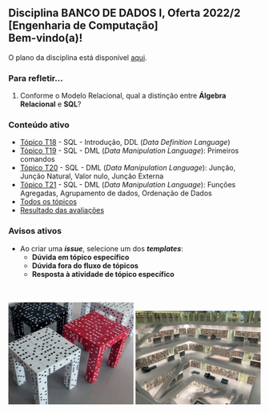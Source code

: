 ## Disciplina **BANCO DE DADOS I**, Oferta 2022/2<br>[Engenharia de Computação]<br>Bem-vindo(a)!<br> 

O plano da disciplina está disponível [aqui](./media/bd-2022-2-bec-plano.pdf).<br>

### Para refletir...

1. Conforme o Modelo Relacional, qual a distinção entre **Álgebra Relacional** e **SQL**?

### Conteúdo ativo

- [Tópico T18](./topicos/topico-18.md) - SQL - Introdução, DDL (_Data Definition Language_)
- [Tópico T19](./topicos/topico-19.md) - SQL - DML (_Data Manipulation Language_): Primeiros comandos
- [Tópico T20](./topicos/topico-20.md) - SQL - DML (_Data Manipulation Language_): Junção, Junção Natural, Valor nulo, Junção Externa
- [Tópico T21](./topicos/topico-21.md) - SQL - DML (_Data Manipulation Language_): Funções Agregadas, Agrupamento de dados, Ordenação de Dados
- [Todos os tópicos](topicos/topicos.md)
- [Resultado das avaliações](./topicos/tresultado.md)

### Avisos ativos

- Ao criar uma _**issue**_, selecione um dos _**templates**_:
  - **Dúvida em tópico específico**
  - **Dúvida fora do fluxo de tópicos**
  - **Resposta à atividade de tópico específico**

<br>
<br>
<img src="./media/fig-bd-ilustracao.jpg" width="250">
<img src="./media/tobias-fischer-PkbZahEG2Ng-unsplash.jpg" width="250">
